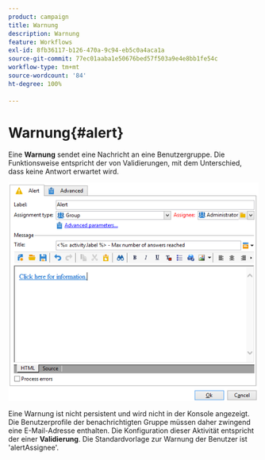 ```yaml
---
product: campaign
title: Warnung
description: Warnung
feature: Workflows
exl-id: 8fb36117-b126-470a-9c94-eb5c0a4aca1a
source-git-commit: 77ec01aaba1e50676bed57f503a9e4e8bb1fe54c
workflow-type: tm+mt
source-wordcount: '84'
ht-degree: 100%

---
```


# Warnung{#alert}



Eine **Warnung** sendet eine Nachricht an eine Benutzergruppe. Die Funktionsweise entspricht der von Validierungen, mit dem Unterschied, dass keine Antwort erwartet wird.

![](assets/edit_alerte.png)

Eine Warnung ist nicht persistent und wird nicht in der Konsole angezeigt. Die Benutzerprofile der benachrichtigten Gruppe müssen daher zwingend eine E-Mail-Adresse enthalten. Die Konfiguration dieser Aktivität entspricht der einer **Validierung**. Die Standardvorlage zur Warnung der Benutzer ist &#39;alertAssignee&#39;.
